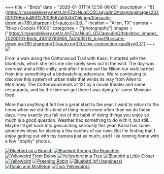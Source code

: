 +++
title = "Birds"
date = "2020-01-01T14:12:56-06:00"
description = "![](https://imagedelivery.net/zJmFZzaNuqCQ5Caqyu8nQ/tobyblogimages20200101-Birds493127909567a51b35115k.jpg/fit=scale-down,w=780,sharpen=1,f=auto,q=0.9..."
location = "Allen, TX"
camera = "Nikon Coolpix P1000"
categories = ["photography"]
images = ["https://imagedelivery.net/zJmFZzaNuqC_Q5Caqyu8nQ/tobyblog_images_20200101-Birds_49312790956_7a51b35115_k.jpg/fit=scale-down,w=780,sharpen=1,f=auto,q=0.9,slow-connection-quality=0.3"]
+++
![](https://imagedelivery.net/zJmFZzaNuqC_Q5Caqyu8nQ/tobyblog_images_20200101-Birds_49312790956_7a51b35115_k.jpg/fit=scale-down,w=780,sharpen=1,f=auto,q=0.9,slow-connection-quality=0.3)
<!--more-->
From a walk along the Cottonwood Trail with Kassi. It started with the bluebirds, which she tells me she rarely sees out in the wild. The day was overcast and a little chilly, and after I broke out the Nikon our walk turned from into something of a birdwatching adventure. We're continuing to discover this system of urban trails that winds its way from Allen to McKinney. The Cottonwood ends at 121 by a movie theater and some restaurants, and by the time we got there I was dying for some Mexican food. 

More than anything it felt like a great start to the year. I want to return to the times when we did this kind of thing much more often than we do these days. How exactly you fall out of the habit of doing things you enjoy so much is a good question. Weather had something to do with it, but still… Maybe I'll get back into geocaching seriously this year. Kassi has some good new ideas for placing a few caches of our own. But I'm finding that I enjoy getting out with my camera just as much, and I like coming home with a few "trophy" photos.

<div id="mygallery">
		<a class="swipebox" href="https://imagedelivery.net/zJmFZzaNuqC_Q5Caqyu8nQ/tobyblog_images_20200101-Birds_49312290393_8801d9aaa0_k.jpg/fit=scale-down,w=1024,sharpen=1,f=auto,q=0.9,slow-connection-quality=0.3">
			    <img alt="Bluebird on a Branch" src="https://imagedelivery.net/zJmFZzaNuqC_Q5Caqyu8nQ/tobyblog_images_20200101-Birds_49312290393_8801d9aaa0_k.jpg/fit=scale-down,w=365,sharpen=1,f=auto,q=0.9,slow-connection-quality=0.3"></a>
		<a class="swipebox" href="https://imagedelivery.net/zJmFZzaNuqC_Q5Caqyu8nQ/tobyblog_images_20200101-Birds_49312792186_a8d5e48491_k.jpg/fit=scale-down,w=1024,sharpen=1,f=auto,q=0.9,slow-connection-quality=0.3">
			    <img alt="Bluebird Among the Branches" src="https://imagedelivery.net/zJmFZzaNuqC_Q5Caqyu8nQ/tobyblog_images_20200101-Birds_49312792186_a8d5e48491_k.jpg/fit=scale-down,w=365,sharpen=1,f=auto,q=0.9,slow-connection-quality=0.3"></a>
		<a class="swipebox" href="https://imagedelivery.net/zJmFZzaNuqC_Q5Caqyu8nQ/tobyblog_images_20200101-Birds_49312291878_c3436e50e8_k.jpg/fit=scale-down,w=1024,sharpen=1,f=auto,q=0.9,slow-connection-quality=0.3">
			    <img alt="Yellowbird From Below" src="https://imagedelivery.net/zJmFZzaNuqC_Q5Caqyu8nQ/tobyblog_images_20200101-Birds_49312291878_c3436e50e8_k.jpg/fit=scale-down,w=365,sharpen=1,f=auto,q=0.9,slow-connection-quality=0.3"></a>
		<a class="swipebox" href="https://imagedelivery.net/zJmFZzaNuqC_Q5Caqyu8nQ/tobyblog_images_20200101-Birds_49312790371_e55aeace03_k.jpg/fit=scale-down,w=1024,sharpen=1,f=auto,q=0.9,slow-connection-quality=0.3">
			    <img alt="Yellowbird in a Tree" src="https://imagedelivery.net/zJmFZzaNuqC_Q5Caqyu8nQ/tobyblog_images_20200101-Birds_49312790371_e55aeace03_k.jpg/fit=scale-down,w=365,sharpen=1,f=auto,q=0.9,slow-connection-quality=0.3"></a>
		<a class="swipebox" href="https://imagedelivery.net/zJmFZzaNuqC_Q5Caqyu8nQ/tobyblog_images_20200101-Birds_49312294168_3c165514c2_k.jpg/fit=scale-down,w=1024,sharpen=1,f=auto,q=0.9,slow-connection-quality=0.3">
			    <img alt="Bluebird a Little Closer" src="https://imagedelivery.net/zJmFZzaNuqC_Q5Caqyu8nQ/tobyblog_images_20200101-Birds_49312294168_3c165514c2_k.jpg/fit=scale-down,w=365,sharpen=1,f=auto,q=0.9,slow-connection-quality=0.3"></a>
		<a class="swipebox" href="https://imagedelivery.net/zJmFZzaNuqC_Q5Caqyu8nQ/tobyblog_images_20200101-Birds_49312294438_3da5f9d2d1_k.jpg/fit=scale-down,w=1024,sharpen=1,f=auto,q=0.9,slow-connection-quality=0.3">
			    <img alt="Yellowbird" src="https://imagedelivery.net/zJmFZzaNuqC_Q5Caqyu8nQ/tobyblog_images_20200101-Birds_49312294438_3da5f9d2d1_k.jpg/fit=scale-down,w=365,sharpen=1,f=auto,q=0.9,slow-connection-quality=0.3"></a>
		<a class="swipebox" href="https://imagedelivery.net/zJmFZzaNuqC_Q5Caqyu8nQ/tobyblog_images_20200101-Birds_49312790956_7a51b35115_k.jpg/fit=scale-down,w=1024,sharpen=1,f=auto,q=0.9,slow-connection-quality=0.3">
			    <img alt="Preening Robin" src="https://imagedelivery.net/zJmFZzaNuqC_Q5Caqyu8nQ/tobyblog_images_20200101-Birds_49312790956_7a51b35115_k.jpg/fit=scale-down,w=365,sharpen=1,f=auto,q=0.9,slow-connection-quality=0.3"></a>
		<a class="swipebox" href="https://imagedelivery.net/zJmFZzaNuqC_Q5Caqyu8nQ/tobyblog_images_20200101-Birds_49312289748_c61570db14_k.jpg/fit=scale-down,w=1024,sharpen=1,f=auto,q=0.9,slow-connection-quality=0.3">
			    <img alt="Bluebird (of Happiness)" src="https://imagedelivery.net/zJmFZzaNuqC_Q5Caqyu8nQ/tobyblog_images_20200101-Birds_49312289748_c61570db14_k.jpg/fit=scale-down,w=365,sharpen=1,f=auto,q=0.9,slow-connection-quality=0.3"></a>
		<a class="swipebox" href="https://imagedelivery.net/zJmFZzaNuqC_Q5Caqyu8nQ/tobyblog_images_20200101-Birds_49312998652_9c0250e3e0_k.jpg/fit=scale-down,w=1024,sharpen=1,f=auto,q=0.9,slow-connection-quality=0.3">
			    <img alt="Robin and Mistletoe" src="https://imagedelivery.net/zJmFZzaNuqC_Q5Caqyu8nQ/tobyblog_images_20200101-Birds_49312998652_9c0250e3e0_k.jpg/fit=scale-down,w=365,sharpen=1,f=auto,q=0.9,slow-connection-quality=0.3"></a>
		<a class="swipebox" href="https://imagedelivery.net/zJmFZzaNuqC_Q5Caqyu8nQ/tobyblog_images_20200101-Birds_49312788921_6ab8fb83af_k.jpg/fit=scale-down,w=1024,sharpen=1,f=auto,q=0.9,slow-connection-quality=0.3">
			    <img alt="Two Yellowbirds" src="https://imagedelivery.net/zJmFZzaNuqC_Q5Caqyu8nQ/tobyblog_images_20200101-Birds_49312788921_6ab8fb83af_k.jpg/fit=scale-down,w=365,sharpen=1,f=auto,q=0.9,slow-connection-quality=0.3"></a>
</div>
